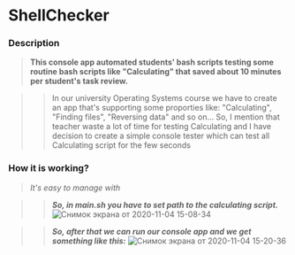 # ShellChecker

### Description
> **This console app automated students' bash scripts testing some routine bash scripts like "Calculating" that saved about 10 minutes per student's task review.**

>> In our university Operating Systems course we have to create an app that's supporting some proporties like: "Calculating", "Finding files", "Reversing data" and so on... So, I mention that teacher waste a lot of time for testing Calculating and I have decision to create a simple console tester which can test all Calculating script for the few seconds

### How it is working?
> _It's easy to manage with_

>> ***So, in _main.sh_ you have to set path to the calculating script.***
![Снимок экрана от 2020-11-04 15-08-34](https://user-images.githubusercontent.com/73281386/98110586-5ab7bb80-1eb0-11eb-8419-72afcc58ae2f.png)

>> ***So, after that we can run our console app and we get something like this:***
![Снимок экрана от 2020-11-04 15-20-36](https://user-images.githubusercontent.com/73281386/98111249-58a22c80-1eb1-11eb-9027-7b8ded5d0260.png)
